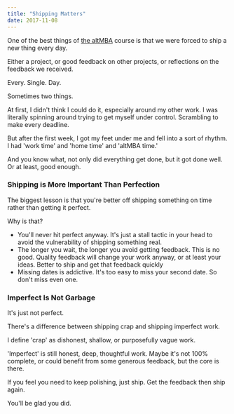 ```yaml
---
title: "Shipping Matters"
date: 2017-11-08
---
```


One of the best things of [the altMBA](http://altmba.com/) course is that we were forced to ship a new thing every day.

Either a project, or good feedback on other projects, or reflections on the feedback we received.

Every. Single. Day.

Sometimes two things.

At first, I didn't think I could do it, especially around my other work. I was literally spinning around trying to get myself under control. Scrambling to make every deadline.

But after the first week, I got my feet under me and fell into a sort of rhythm. I had 'work time' and 'home time' and 'altMBA time.'

And you know what, not only did everything get done, but it got done well. Or at least, good enough.

### Shipping is More Important Than Perfection

The biggest lesson is that you're better off shipping something on time rather than getting it perfect.

Why is that?

- You'll never hit perfect anyway. It's just a stall tactic in your head to avoid the vulnerability of shipping something real.
- The longer you wait, the longer you avoid getting feedback. This is no good. Quality feedback will change your work anyway, or at least your ideas. Better to ship and get that feedback quickly
- Missing dates is addictive. It's too easy to miss your second date. So don't miss even one.

### Imperfect Is Not Garbage

It's just not perfect.

There's a difference between shipping crap and shipping imperfect work.

I define 'crap' as dishonest, shallow, or purposefully vague work.

'Imperfect' is still honest, deep, thoughtful work. Maybe it's not 100% complete, or could benefit from some generous feedback, but the core is there.

If you feel you need to keep polishing, just ship. Get the feedback then ship again.

You'll be glad you did.

